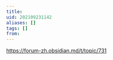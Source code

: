 ```yaml
---
title: 
uid: 202109231142
aliases: []
tags: []
from: 
---
```

https://forum-zh.obsidian.md/t/topic/731